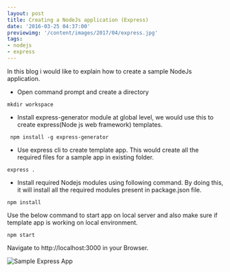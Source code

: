 ```yaml
---
layout: post
title: Creating a NodeJs application (Express)
date: '2016-03-25 04:37:00'
previewimg: '/content/images/2017/04/express.jpg'
tags:
- nodejs
- express
---
```


In this blog i would like to explain how to create a sample NodeJs application. 

* Open command prompt and create a directory 
```
mkdir workspace
```
* Install express-generator module at global level, we would use this to create express(Node js web framework) templates. 
```
 npm install -g express-generator
```
* Use express cli to create template app. This would create all the required files for a sample app in existing folder. 
```
express .
```
* Install required Nodejs modules using following command. By doing this, it will install all the required modules present in package.json file. 
```
npm install
```
Use the below command to start app on local server and also make sure if template app is working on local environment. 
```
npm start
```
Navigate to http://localhost:3000 in your Browser. 

![Sample Express App](https://2.bp.blogspot.com/-H2lOZ5ErD-s/VvS_8Amn-ZI/AAAAAAAAABo/7WjCkj9FRGIVaDerMikfQGDf9mls4KuUQ/s320/Screen%2BShot%2B2016-03-24%2Bat%2B11.34.04%2BPM.png)